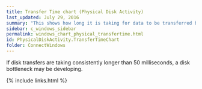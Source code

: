 ```yaml
---
title: Transfer Time chart (Physical Disk Activity)
last_updated: July 29, 2016
summary: "This shows how long it is taking for data to be transferred between disk and memory, and includes both Disk Reads and Disk Writes."
sidebar: c_windows_sidebar
permalink: windows_chart_physical_transfertime.html
id: PhysicalDiskActivity.TransferTimeChart
folder: ConnectWindows
---
```


If disk transfers are taking consistently longer than 50 milliseconds, a disk bottleneck may be developing.


{% include links.html %}
